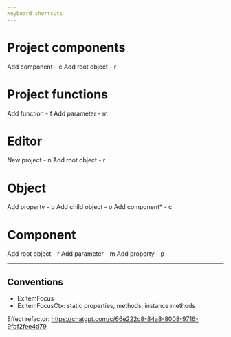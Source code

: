 ```yaml
---
Keyboard shortcuts
---
```


# Project components
Add component - c
Add root object - r

# Project functions
Add function - f
Add parameter - m

# Editor
New project - n
Add root object - r

# Object
Add property - p
Add child object - o
Add component* - c

# Component
Add root object - r
Add parameter - m
Add property - p


---
Conventions
---

- ExItemFocus
- ExItemFocusCtx: static properties, methods, instance methods


Effect refactor:
https://chatgpt.com/c/66e222c8-84a8-8008-9716-9fbf2fee4d79


